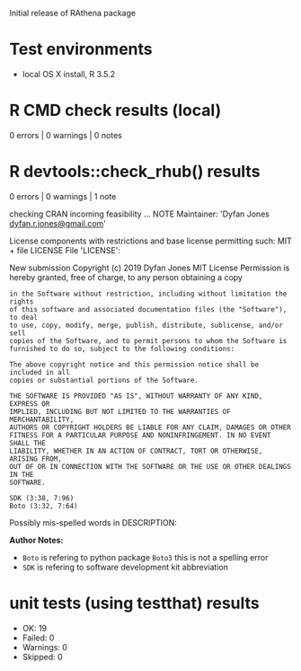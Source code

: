 Initial release of RAthena package

# Test environments

* local OS X install, R 3.5.2

# R CMD check results (local)
0 errors | 0 warnings | 0 notes 

# R devtools::check_rhub() results
0 errors | 0 warnings | 1 note

checking CRAN incoming feasibility ... NOTE
  Maintainer: 'Dyfan Jones <dyfan.r.jones@gmail.com>'
  
  
  License components with restrictions and base license permitting such:
    MIT + file LICENSE
  File 'LICENSE':
    
  New submission
    Copyright (c) 2019 Dyfan Jones
    MIT License
    Permission is hereby granted, free of charge, to any person obtaining a copy
    
    in the Software without restriction, including without limitation the rights
    of this software and associated documentation files (the "Software"), to deal
    to use, copy, modify, merge, publish, distribute, sublicense, and/or sell
    copies of the Software, and to permit persons to whom the Software is
    furnished to do so, subject to the following conditions:
    
    The above copyright notice and this permission notice shall be included in all
    copies or substantial portions of the Software.
    
    THE SOFTWARE IS PROVIDED "AS IS", WITHOUT WARRANTY OF ANY KIND, EXPRESS OR
    IMPLIED, INCLUDING BUT NOT LIMITED TO THE WARRANTIES OF MERCHANTABILITY,
    AUTHORS OR COPYRIGHT HOLDERS BE LIABLE FOR ANY CLAIM, DAMAGES OR OTHER
    FITNESS FOR A PARTICULAR PURPOSE AND NONINFRINGEMENT. IN NO EVENT SHALL THE
    LIABILITY, WHETHER IN AN ACTION OF CONTRACT, TORT OR OTHERWISE, ARISING FROM,
    OUT OF OR IN CONNECTION WITH THE SOFTWARE OR THE USE OR OTHER DEALINGS IN THE
    SOFTWARE.
  
    SDK (3:38, 7:96)
    Boto (3:32, 7:64)
  Possibly mis-spelled words in DESCRIPTION:
  

**Author Notes:**

* `Boto` is refering to python package `Boto3` this is not a spelling error
* `SDK` is refering to software development kit abbreviation

# unit tests (using testthat) results
* OK:       19
* Failed:   0
* Warnings: 0
* Skipped:  0